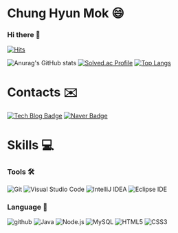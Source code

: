 # Chung Hyun Mok 😄
### Hi there 👋

[![Hits](https://hits.seeyoufarm.com/api/count/incr/badge.svg?url=https%3A%2F%2Fgithub.com%2FHyunMok-Chung&count_bg=%2332EA37&title_bg=%2315CAB1&icon=&icon_color=%23E7E7E7&title=hits&edge_flat=false)](https://hits.seeyoufarm.com)

![Anurag's GitHub stats](https://github-readme-stats.vercel.app/api?username=HyunMok-Chung&show_icons=true&theme=nightowl)
[![Solved.ac Profile](http://mazassumnida.wtf/api/v2/generate_badge?boj=codo)](https://solved.ac/codo/)
[![Top Langs](https://github-readme-stats.vercel.app/api/top-langs/?username=HyunMok-Chung&langs_count=10&layout=compact&theme=nightowl)]()

# Contacts ✉️
[![Tech Blog Badge](http://img.shields.io/badge/-Notion-black?style=flat-square&logo=Notion&link=https://childlike-safflower-9d4.notion.site/Mok-s-STUDY-ROOM-583c9384574c46b38f363a5118f77a3c/)](https://childlike-safflower-9d4.notion.site/Mok-s-STUDY-ROOM-583c9384574c46b38f363a5118f77a3c)
[![Naver Badge](https://img.shields.io/badge/Naver-03C75A?style=flat-square&logo=Naver&logoColor=white&link=mailto:1021hm@naver.com)](mailto:1021hm@naver.com)

# Skills 💻
### Tools 🛠️
![Git](https://img.shields.io/badge/Git-F05032.svg?&style=for-the-badge&logo=Git&logoColor=white)
![Visual Studio Code](https://img.shields.io/badge/Visual%20Studio%20Code-007ACC.svg?&style=for-the-badge&logo=Visual%20Studio%20Code&logoColor=white)
![IntelliJ IDEA](https://img.shields.io/badge/IntelliJ-000000.svg?&style=for-the-badge&logo=Intellij&logoColor=white)
![Eclipse IDE](https://img.shields.io/badge/Eclipse%20IDE-2C2255.svg?&style=for-the-badge&logo=Eclipse%20IDE&logoColor=white)

### Language 📝
![github](https://img.shields.io/badge/github-181717?style=for-the-badge&logo=github&logoColor=white)
![Java](https://img.shields.io/badge/Java-007396.svg?&style=for-the-badge&logo=Java&logoColor=white)
![Node.js](https://img.shields.io/badge/Node.js-339933?&style=for-the-badge&logo=Node.js&logoColor=white)
![MySQL](https://img.shields.io/badge/MySQL-4479A1?style=for-the-badge&logo=MySQL&logoColor=white)
![HTML5](https://img.shields.io/badge/HTML5-E34F26.svg?&style=for-the-badge&logo=HTML5&logoColor=white)
![CSS3](https://img.shields.io/badge/CSS3-1572B6.svg?&style=for-the-badge&logo=CSS3&logoColor=white)
<!--
**HyunMok-Chung/HyunMok-Chung** is a ✨ _special_ ✨ repository because its `README.md` (this file) appears on your GitHub profile.

Here are some ideas to get you started:

- 🔭 I’m currently working on ...
- 🌱 I’m currently learning ...
- 👯 I’m looking to collaborate on ...
- 🤔 I’m looking for help with ...
- 💬 Ask me about ...
- 📫 How to reach me: ...
- 😄 Pronouns: ...
- ⚡ Fun fact: ...
-->
